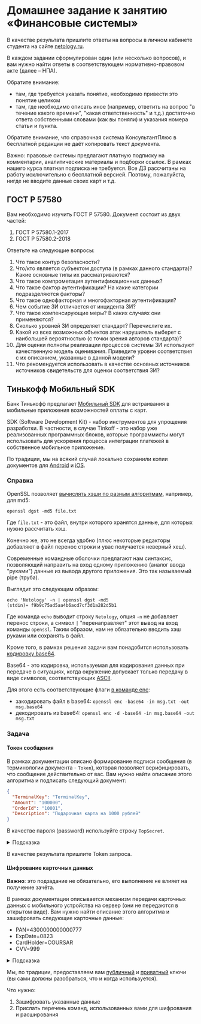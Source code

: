 # Домашнее задание к занятию «Финансовые системы»

В качестве результата пришлите ответы на вопросы в личном кабинете студента на сайте [netology.ru](https://netology.ru).

В каждом задании сформулирован один (или несколько вопросов), и вам нужно найти ответы в соответствующем нормативно-правовом акте (далее – НПА).

Обратите внимание:
* там, где требуется указать понятие, необходимо привести это понятие целиком 
* там, где необходимо описать иное (например, ответить на вопрос "в течение какого времени", "какая ответственность" и т.д.) достаточно ответа собственными словами (как вы поняли) и указания номера статьи и пункта.

Обратите внимание, что справочная система КонсультантПлюс в бесплатной редакции не даёт копировать текст документа.

Важно: правовые системы предлагают платную подписку на комментарии, аналитические материалы и подборки ссылок. В рамках нашего курса платная подписка не требуется. Все ДЗ рассчитаны на работу исключительно с бесплатной версией. Поэтому, пожалуйста, нигде не вводите данные своих карт и т.д.

## ГОСТ Р 57580

Вам необходимо изучить ГОСТ Р 57580. Документ состоит из двух частей:
1. ГОСТ Р 57580.1-2017
1. ГОСТ Р 57580.2-2018

Ответьте на следующие вопросы:
1. Что такое контур безопасности?
1. Что/кто является субъектом доступа (в рамках данного стандарта)? Какие основные типы их рассматриваются?
1. Что такое компрометация аутентификационных данных?
1. Что такое фактор аутентификации? На какие категории подразделяются факторы? 
1. Что такое однофакторная и многофакторная аутентификация?
1. Чем событие ЗИ отличается от инцидента ЗИ?
1. Что такое компенсирующие меры? В каких случаях они применяются?
1. Сколько уровней ЗИ определяет стандарт? Перечислите их.
1. Какой из всех возможных объектов атак нарушитель выберет с наибольшей вероятностью (с точки зрения авторов стандарта)?
1. Для оценки полноты реализации процессов системы ЗИ используют качественную модель оценивания. Приведите уровни соответствия с их описанием, указанные в данной модели?
1. Что рекомендуется использовать в качестве основных источников источников свидетельств для оценки соответствия ЗИ?

## Тинькофф Мобильный SDK

Банк Тинькофф предлагает [Мобильный SDK](https://oplata.tinkoff.ru/develop/sdk/) для встраивания в мобильные приложения возможностей оплаты с карт.

SDK (Software Development Kit) - набор инструментов для упрощения разработки. В частности, в случае Tinkoff - это набор уже реализованных программных блоков, которые программисты могут использовать для ускорения процесса интеграции платежей в собственное мобильное приложение.

По традиции, мы на всякий случай локально сохранили копии документов для [Android](assets/android.pdf) и [iOS](assets/ios.pdf).

### Справка

OpenSSL позволяет [вычислять хэши по разным алгоритмам](https://www.openssl.org/docs/manmaster/man1/dgst.html), например, для md5:

```shell script
openssl dgst -md5 file.txt
```

Где `file.txt` - это файл, внутри которого хранятся данные, для которых нужно рассчитать хэш.

Конечно же, это не всегда удобно (плюс некоторые редакторы добавляют в файл перенос строки и увас получается неверный хеш).

Современные командные оболочки предлагают нам синтаксис, позволяющий направить на вход одному приложению (аналог ввода "руками") данные из вывода другого приложения. Это так называемый pipe (труба).

Выглядит это следующим образом:

```shell script
echo 'Netology' -n | openssl dgst -md5
(stdin)= f9b9c75ad5aa4b6acd7cf3d1a282d5b1
```

Где команда `echo` выводит строку `Netology`, опция `-n` не добавляет перенос строки, а символ `|` "перенаправляет" этот вывод на вход команды `openssl`. Таким образом, нам не обязательно вводить хэш руками или сохранять в файл.

Кроме того, в рамках решения задачи вам понадобится использовать [кодировку base64](https://tools.ietf.org/html/rfc4648).

Base64 - это кодировка, используемая для кодирования данных при передаче в ситуациях, когда окружение допускает только передачу в виде символов, соответствующих [ASCII](https://tools.ietf.org/html/rfc20).

Для этого есть соответствующие флаги [в команде enc](https://www.openssl.org/docs/manmaster/man1/openssl-enc.html):
* закодировать файл в base64: `openssl enc -base64 -in msg.txt -out msg.base64`
* декодировать из base64: `openssl enc -d -base64 -in msg.base64 -out msg.txt`

### Задача

#### Токен сообщения

В рамках документации описано формирование подписи сообщения (в терминологии документа - `Token`), которая позволяет верифицировать, что сообщение действительно от вас. Вам нужно найти описание этого алгоритма и подписать следующий документ:

```json
{
  "TerminalKey": "TerminalKey",
  "Amount": "100000",
  "OrderId": "10001",
  "Description": "Подарочная карта на 1000 рублей"
}
```

В качестве пароля (password) используйте строку `TopSecret`. 

<details>
<summary>Подсказка</summary>

Нехорошо смотреть подсказки 😈!

Но, если не нашли, то в [Android](assets/android.pdf) на 36-ой странице, в [iOS](assets/ios.pdf) на 61.

Отдельно есть [пошаговая инструкция](https://oplata.tinkoff.ru/develop/api/request-sign/).
</details>

В качестве результата пришлите Token запроса.

#### Шифрование карточных данных

**Важно**: это подзадание не обязательно, его выполнение не влияет на получение зачёта.

В рамках документации описывается механизм передачи карточных данных с мобильного устройства на сервер (они не передаются в открытом виде). Вам нужно найти описание этого алгоритма и зашифровать следующие карточные данные:
* PAN=4300000000000777
* ExpDate=0823
* CardHolder=COURSAR
* CVV=999

<details>
<summary>Подсказка</summary>

Нехорошо смотреть подсказки 😈!

Но, если не нашли, то в [Android](assets/android.pdf) на 36-ой странице, в [iOS](assets/ios.pdf) на 62.

Отдельной пошаговой инструкции нет.
</details>

Мы, по традиции, предоставляем вам [публичный](assets/public.key) и [приватный](assets/private.key) ключи (вы сами должны разобраться, что и когда используется).

Что нужно:
1. Зашифровать указанные данные
1. Прислать перечень команд, использованных вами для шифрования и расширования
